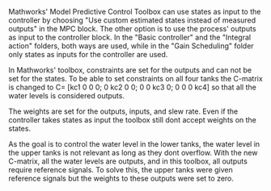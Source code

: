 Mathworks' Model Predictive Control Toolbox can use states as input to the controller by choosing "Use custom estimated states instead of measured outputs" in the MPC block. The other option is to use the process' outputs as input to the controller block. In the "Basic controller" and the "Integral action" folders, both ways are used, while in the "Gain Scheduling" folder only states as inputs for the controller are used.

In Mathworks' toolbox, constraints are set for the outputs and can not be set for the states. To be able to set constraints on all four tanks the C-matrix is changed to C= [kc1 0 0 0; 
                           0 kc2 0 0; 
                           0 0 kc3 0; 
                           0 0 0 kc4] so that all the water levels is considered outputs.

The weights are set for the outputs, inputs, and slew rate. Even if the controller takes states as input the toolbox still dont accept weights on the states.

As the goal is to control the water level in the lower tanks, the water level in the upper tanks is not relevant as long as they dont overflow. With the new C-matrix, all the water levels are outputs, and in this toolbox, all outputs require reference signals. To solve this, the upper tanks were given reference signals but the weights to these outputs were set to zero.
